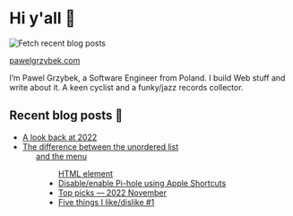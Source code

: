 # Hi y'all 👋

![Fetch recent blog posts](https://github.com/pawelgrzybek/pawelgrzybek/workflows/Fetch%20recent%20blog%20posts/badge.svg)

[pawelgrzybek.com](https://pawelgrzybek.com)

I’m Pawel Grzybek, a Software Engineer from Poland. I build Web stuff and write about it. A keen cyclist and a funky/jazz records collector.

## Recent blog posts 📝

<!-- FEED-START -->
- [A look back at 2022](https://pawelgrzybek.com/a-look-back-at-2022/)
- [The difference between the unordered list <ul> and the menu <menu> HTML element](https://pawelgrzybek.com/the-difference-between-the-unordered-list-ul-and-the-menu-menu-html-element/)
- [Disable/enable Pi-hole using Apple Shortcuts](https://pawelgrzybek.com/disable-enable-pi-hole-using-apple-shortcuts/)
- [Top picks — 2022 November](https://pawelgrzybek.com/top-picks-2022-november/)
- [Five things I like/dislike #1](https://pawelgrzybek.com/five-things-i-like-dislike-1/)
<!-- FEED-END -->